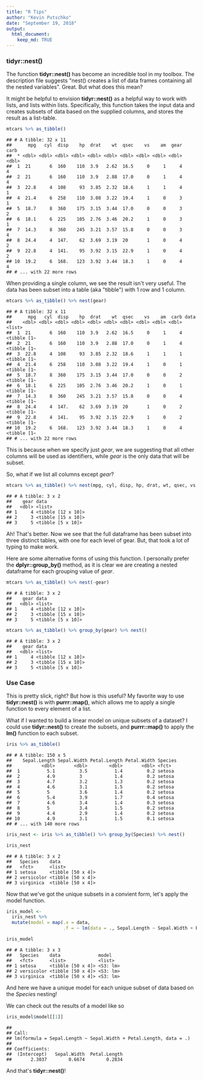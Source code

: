```yaml
---
title: "R Tips"
author: "Kevin Putschko"
date: "September 19, 2018"
output: 
  html_document:
    keep_md: TRUE
---
```




### tidyr::nest()

The function **tidyr::nest()** has become an incredible tool in my toolbox.  The description file suggests "nest() creates a list of data frames containing all the nested variables".  Great.  But what does this mean?

It might be helpful to envision **tidyr::nest()** as a helpful way to work with lists, and lists within lists.  Specifically, this function takes the input data and creates subsets of data based on the supplied columns, and stores the result as a list-table.




```r
mtcars %>% as_tibble()
```

```
## # A tibble: 32 x 11
##      mpg   cyl  disp    hp  drat    wt  qsec    vs    am  gear  carb
##  * <dbl> <dbl> <dbl> <dbl> <dbl> <dbl> <dbl> <dbl> <dbl> <dbl> <dbl>
##  1  21       6  160    110  3.9   2.62  16.5     0     1     4     4
##  2  21       6  160    110  3.9   2.88  17.0     0     1     4     4
##  3  22.8     4  108     93  3.85  2.32  18.6     1     1     4     1
##  4  21.4     6  258    110  3.08  3.22  19.4     1     0     3     1
##  5  18.7     8  360    175  3.15  3.44  17.0     0     0     3     2
##  6  18.1     6  225    105  2.76  3.46  20.2     1     0     3     1
##  7  14.3     8  360    245  3.21  3.57  15.8     0     0     3     4
##  8  24.4     4  147.    62  3.69  3.19  20       1     0     4     2
##  9  22.8     4  141.    95  3.92  3.15  22.9     1     0     4     2
## 10  19.2     6  168.   123  3.92  3.44  18.3     1     0     4     4
## # ... with 22 more rows
```

When providing a single column, we see the result isn't very useful.  The data has been subset into a table (aka "tibble") with 1 row and 1 column.


```r
mtcars %>% as_tibble() %>% nest(gear)
```

```
## # A tibble: 32 x 11
##      mpg   cyl  disp    hp  drat    wt  qsec    vs    am  carb data       
##    <dbl> <dbl> <dbl> <dbl> <dbl> <dbl> <dbl> <dbl> <dbl> <dbl> <list>     
##  1  21       6  160    110  3.9   2.62  16.5     0     1     4 <tibble [1~
##  2  21       6  160    110  3.9   2.88  17.0     0     1     4 <tibble [1~
##  3  22.8     4  108     93  3.85  2.32  18.6     1     1     1 <tibble [1~
##  4  21.4     6  258    110  3.08  3.22  19.4     1     0     1 <tibble [1~
##  5  18.7     8  360    175  3.15  3.44  17.0     0     0     2 <tibble [1~
##  6  18.1     6  225    105  2.76  3.46  20.2     1     0     1 <tibble [1~
##  7  14.3     8  360    245  3.21  3.57  15.8     0     0     4 <tibble [1~
##  8  24.4     4  147.    62  3.69  3.19  20       1     0     2 <tibble [1~
##  9  22.8     4  141.    95  3.92  3.15  22.9     1     0     2 <tibble [1~
## 10  19.2     6  168.   123  3.92  3.44  18.3     1     0     4 <tibble [1~
## # ... with 22 more rows
```

This is because when we specify just *gear*, we are suggesting that all other columns will be used as identifiers, while *gear* is the only data that will be subset.

So, what if we list all columns except *gear*?


```r
mtcars %>% as_tibble() %>% nest(mpg, cyl, disp, hp, drat, wt, qsec, vs, am, carb)
```

```
## # A tibble: 3 x 2
##    gear data              
##   <dbl> <list>            
## 1     4 <tibble [12 x 10]>
## 2     3 <tibble [15 x 10]>
## 3     5 <tibble [5 x 10]>
```

Ah! That's better.  Now we see that the full dataframe has been subset into three distinct tables, with one for each level of gear.  But, that took a lot of typing to make work.

Here are some alternative forms of using this function.  I personally prefer the **dplyr::group_by()** method, as it is clear we are creating a nested dataframe for each grouping value of *gear*.


```r
mtcars %>% as_tibble() %>% nest(-gear)
```

```
## # A tibble: 3 x 2
##    gear data              
##   <dbl> <list>            
## 1     4 <tibble [12 x 10]>
## 2     3 <tibble [15 x 10]>
## 3     5 <tibble [5 x 10]>
```

```r
mtcars %>% as_tibble() %>% group_by(gear) %>% nest()
```

```
## # A tibble: 3 x 2
##    gear data              
##   <dbl> <list>            
## 1     4 <tibble [12 x 10]>
## 2     3 <tibble [15 x 10]>
## 3     5 <tibble [5 x 10]>
```


### Use Case

This is pretty slick, right?  But how is this useful?  My favorite way to use **tidyr::nest()** is with **purrr::map()**, which allows me to apply a single function to every element of a list.

What if I wanted to build a linear model on unique subsets of a dataset?  I could use **tidyr::nest()** to create the subsets, and **purrr::map()** to apply the **lm()** function to each subset. 


```r
iris %>% as_tibble()
```

```
## # A tibble: 150 x 5
##    Sepal.Length Sepal.Width Petal.Length Petal.Width Species
##           <dbl>       <dbl>        <dbl>       <dbl> <fct>  
##  1          5.1         3.5          1.4         0.2 setosa 
##  2          4.9         3            1.4         0.2 setosa 
##  3          4.7         3.2          1.3         0.2 setosa 
##  4          4.6         3.1          1.5         0.2 setosa 
##  5          5           3.6          1.4         0.2 setosa 
##  6          5.4         3.9          1.7         0.4 setosa 
##  7          4.6         3.4          1.4         0.3 setosa 
##  8          5           3.4          1.5         0.2 setosa 
##  9          4.4         2.9          1.4         0.2 setosa 
## 10          4.9         3.1          1.5         0.1 setosa 
## # ... with 140 more rows
```

```r
iris_nest <- iris %>% as_tibble() %>% group_by(Species) %>% nest()

iris_nest
```

```
## # A tibble: 3 x 2
##   Species    data             
##   <fct>      <list>           
## 1 setosa     <tibble [50 x 4]>
## 2 versicolor <tibble [50 x 4]>
## 3 virginica  <tibble [50 x 4]>
```

Now that we've got the unique subsets in a convient form, let's apply the model function.


```r
iris_model <- 
  iris_nest %>% 
  mutate(model = map(.x = data, 
                     .f = ~ lm(data = ., Sepal.Length ~ Sepal.Width + Petal.Length)))

iris_model
```

```
## # A tibble: 3 x 3
##   Species    data              model   
##   <fct>      <list>            <list>  
## 1 setosa     <tibble [50 x 4]> <S3: lm>
## 2 versicolor <tibble [50 x 4]> <S3: lm>
## 3 virginica  <tibble [50 x 4]> <S3: lm>
```

And here we have a unique model for each unique subset of data based on the *Species* nesting!

We can check out the results of a model like so


```r
iris_model$model[[1]]
```

```
## 
## Call:
## lm(formula = Sepal.Length ~ Sepal.Width + Petal.Length, data = .)
## 
## Coefficients:
##  (Intercept)   Sepal.Width  Petal.Length  
##       2.3037        0.6674        0.2834
```

And that's **tidyr::nest()**!
